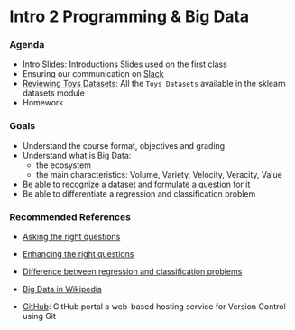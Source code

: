 # Intro 2 Programming & Big Data

### Agenda
* Intro Slides: Introductions Slides used on the first class
* Ensuring our communication on [Slack](https://join.slack.com/t/cebd1160-fall2019/shared_invite/enQtNzI2NTU3NjAwNTMyLWY3OTQ4ZDAzYWRhNTdiYzc1NTFjNTI3NmE2YjMyYjI5NDAxZmM2OGVmNTJhZGZiN2M5YTBjM2Q4ZGQ5NzM2ZmM)
* [Reviewing Toys Datasets](https://scikit-learn.org/stable/datasets/index.html#toy-datasets): All the `Toys Datasets` available in the sklearn datasets module
* Homework

### Goals
* Understand the course format, objectives and grading
* Understand what is Big Data:
  * the ecosystem
  * the main characteristics: Volume, Variety, Velocity, Veracity, Value
* Be able to recognize a dataset and formulate a question for it  
* Be able to differentiate a regression and classification problem

### Recommended References
* [Asking the right questions](https://towardsdatascience.com/how-to-ask-the-right-questions-as-a-data-scientist-913621907411)
* [Enhancing the right questions](https://towardsdatascience.com/how-to-ask-questions-data-science-can-solve-e073d6a06236)
* [Difference between regression and classification problems](https://www.datascience.com/blog/regression-and-classification-machine-learning-algorithms)

* [Big Data in Wikipedia](https://en.wikipedia.org/wiki/Big_data)
* [GitHub](https://github.com/): GitHub portal a web-based hosting service for Version Control using Git
